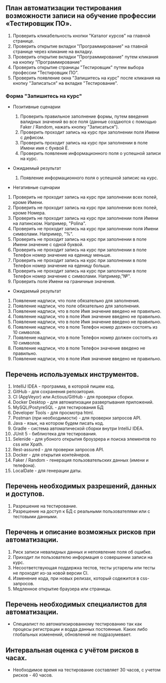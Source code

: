 ## План автоматизации тестирования возможности записи на обучение профессии «Тестировщик ПО».


1. Проверить кликабельность кнопки "Каталог курсов" на главной странице.
2. Проверить открытие вкладки "Программирование" на главной странице через кликание на вкладку.
3. Проверить открытие вкладки "Программирование" путем кликания на кнопку "Программирование"
4. Проверить открытие страницы "Тестировщик" путем выбора профессии "Тестировщик ПО".
5. Проверить появление окна "Запишитесь на курс" после кликания на кнопку "Записаться" на вкладке "Тестирование".


### Форма "Запишитесь на курс"

* Позитивные сценарии

  1. Проверить правильное заполнение формы, путем введения валидных значений во все поля (данные создаются с помощью Faker / Random, нажать кнопку "Записаться").
  2. Проверить проходит  запись на курс при заполнении поля Имени c дефисом.
  3. Проверить проходит  запись на курс при заполнении в  поле Имени имя с буквой Ё.
  4. Проверить появление информационного поля о успешной записи на курс.
 
* Ожидаемый результат

  1. Появление информационного поля о успешной записис на курс.
 
* Негативные сценарии

1. Проверить не проходит  запись на курс при заполнении всех полей, кроме Имени.
2. Проверить не проходит  запись на курс при заполнении всех полей, кроме Номера.
3. Проверить не проходит  запись на курс при заполнении поля Имени на латинском. Например, "Polina".
4. Проверить не проходит  запись на курс при заполнении поля Имени символами. Например, "%".
5. Проверить не проходит  запись на курс при заполнении в  поле Имени значение с одной буквой.
6. Проверить не проходит  запись на курс при заполнении в  поле Телефон номер значение на еденицу меньше.
7. Проверить не проходит  запись на курс при заполнении в  поле Телефон номер значение на еденицу больше.
8. Проверить не проходит  запись на курс при заполнении в  поле Телефон номер значение с символами. Например,"№".
9. Проверить поле Имени на граничные значения.


* Ожидаемый результат

1. Появление надписи, что поле обязательно для заполнения.
2. Появление надписи, что поле обязательно для заполнения.
3. Появление надписи, что  в поле Имя значение введено не правильно.
4. Появление надписи, что  в поле Имя значение введено не правильно.
5. Появление надписи, что  в поле Имя значение введено не правильно.
6. Появление надписи, что  в поле Телефон номер должен состоять из 10 символов.
7. Появление надписи, что  в поле Телефон номер должен состоять из 10 символов.
8. Появление надписи, что  в поле Телефон значение введено не правильно.
9. Появление надписи, что  в поле Имя значение введено не правильно.



## Перечень используемых инструментов.

1. IntelliJ IDEA - программа, в которой пишем код.
2. GitHub - для сохранения репозитория.
3. CI (AppVeyor) или Actious/GitHub - для проверки сборки.
4. Docker  Desktop - для  автоматизации развертывания приложений.
5. MySQL/PostyreSQL - для тестирования БД
6. Developer Tools - для просмотра html.
7. Postman (при необходимости) - для проверки запросов API.
8. Java - язык, на котором будем писать код.
9. Gradle - система автоматической сборки внутри IntelliJ IDEA.
10. JUnit 5 - библиотека для тестирования.
11. Selenide - для убоного открытия броузрера и поиска элементов по  css или  Xpath.
12. Rest-assured - для проверки запросов API.
13. Docker - для открытия контейнеров.
14. Faker / Random - генерация пользовательских данных (имени и телефона).
15. LocalDate - для генерации даты.

## Перечень необходимых разрешений, данных и доступов.

1. Разрешение на тестирование.
2. Разрешение на доступ к БД с реальными пользователями или с тестовыми данными.




## Перечень и описание возможных рисков при автоматизации.

1. Риск  записи невалидных данных и непоявление поля об ошибке.
2. Приходит ли пользователю информация о совершении записи на курс.
3. Несоответствующая поддержка тестов, тесты устарелы или тесты не проходят из-за новой версии CI.
4. Изменение кода, при новых релизах, который содежится в css- запросов.
5. Медленное открытие браузера или страницы.

## Перечень необходимых специалистов для автоматизации.

* Специалист по автоматизированному тестированию так как процесы регистрации и водда данных  постоянные. Каких либо глобальных изменений, обновлений не подразумевает.
  
##  Интервальная оценка с учётом рисков в часах.

* Необходимое время на тестирование составляет 30 часов, с учетом рисков - 40 часов.






